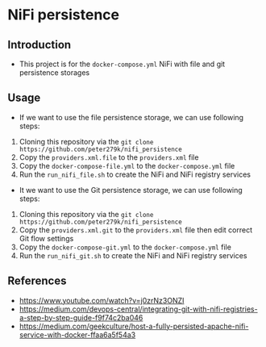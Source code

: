 # NiFi persistence

## Introduction

- This project is for the `docker-compose.yml` NiFi with file and git persistence storages

## Usage

- If we want to use the file persistence storage, we can use following steps:

1. Cloning this repository via the `git clone https://github.com/peter279k/nifi_persistence`
2. Copy the `providers.xml.file` to the `providers.xml` file
3. Copy the `docker-compose-file.yml` to the `docker-compose.yml` file
4. Run the `run_nifi_file.sh` to create the NiFi and NiFi registry services

- It we want to use the Git persistence storage, we can use following steps:

1. Cloning this repository via the `git clone https://github.com/peter279k/nifi_persistence`
2. Copy the `providers.xml.git` to the `providers.xml` file then edit correct Git flow settings
3. Copy the `docker-compose-git.yml` to the `docker-compose.yml` file
4. Run the `run_nifi_git.sh` to create the NiFi and NiFi registry services

## References

- https://www.youtube.com/watch?v=j0zrNz3ONZI
- https://medium.com/devops-central/integrating-git-with-nifi-registries-a-step-by-step-guide-f9f74c2ba046
- https://medium.com/geekculture/host-a-fully-persisted-apache-nifi-service-with-docker-ffaa6a5f54a3
